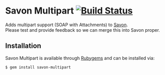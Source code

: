 Savon Multipart [![Build Status](http://travis-ci.org/rubiii/savon-multipart.png)](http://travis-ci.org/rubiii/savon-multipart)
===============

Adds multipart support (SOAP with Attachments) to [Savon](https://github.com/rubiii/savon).  
Please test and provide feedback so we can merge this into Savon proper.


Installation
------------

Savon Multipart is available through [Rubygems](http://rubygems.org/gems/savon-multipart) and can be installed via:

```
$ gem install savon-multipart
```
